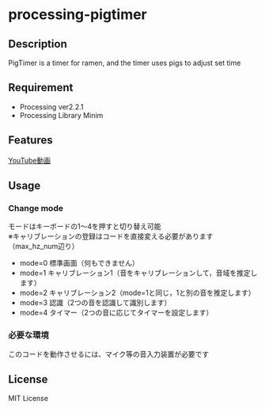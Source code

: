 # processing-pigtimer

## Description
PigTimer is a timer for ramen, and the timer uses pigs to adjust set time  

## Requirement
* Processing ver2.2.1
* Processing Library Minim

## Features
[YouTube動画](https://youtu.be/Z8DOZ3PvtQU)  

## Usage

### Change mode
モードはキーボードの1〜4を押すと切り替え可能  
※キャリブレーションの登録はコードを直接変える必要があります（max_hz_num辺り）  
* mode=0 標準画面（何もできません）
* mode=1 キャリブレーション1（音をキャリブレーションして，音域を推定します）
* mode=2 キャリブレーション2（mode=1と同じ，1と別の音を推定します）
* mode=3 認識（2つの音を認識して識別します）
* mode=4 タイマー（2つの音に応じてタイマーを設定します）

### 必要な環境
このコードを動作させるには、マイク等の音入力装置が必要です  

## License
MIT License  
